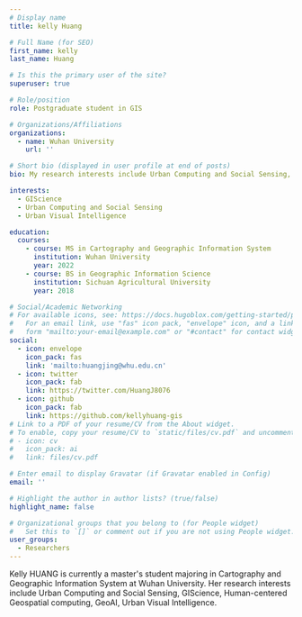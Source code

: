 ```yaml
---
# Display name
title: kelly Huang

# Full Name (for SEO)
first_name: kelly
last_name: Huang

# Is this the primary user of the site?
superuser: true

# Role/position
role: Postgraduate student in GIS

# Organizations/Affiliations
organizations:
  - name: Wuhan University
    url: ''

# Short bio (displayed in user profile at end of posts)
bio: My research interests include Urban Computing and Social Sensing, GIScience, Human-centered Geospatial computing, GeoAI, Urban Visual Intelligence.

interests:
  - GIScience
  - Urban Computing and Social Sensing
  - Urban Visual Intelligence

education:
  courses:
    - course: MS in Cartography and Geographic Information System
      institution: Wuhan University
      year: 2022
    - course: BS in Geographic Information Science
      institution: Sichuan Agricultural University
      year: 2018

# Social/Academic Networking
# For available icons, see: https://docs.hugoblox.com/getting-started/page-builder/#icons
#   For an email link, use "fas" icon pack, "envelope" icon, and a link in the
#   form "mailto:your-email@example.com" or "#contact" for contact widget.
social:
  - icon: envelope
    icon_pack: fas
    link: 'mailto:huangjing@whu.edu.cn'
  - icon: twitter
    icon_pack: fab
    link: https://twitter.com/HuangJ8076
  - icon: github
    icon_pack: fab
    link: https://github.com/kellyhuang-gis
# Link to a PDF of your resume/CV from the About widget.
# To enable, copy your resume/CV to `static/files/cv.pdf` and uncomment the lines below.
# - icon: cv
#   icon_pack: ai
#   link: files/cv.pdf

# Enter email to display Gravatar (if Gravatar enabled in Config)
email: ''

# Highlight the author in author lists? (true/false)
highlight_name: false

# Organizational groups that you belong to (for People widget)
#   Set this to `[]` or comment out if you are not using People widget.
user_groups:
  - Researchers
---
```


Kelly HUANG is currently a master's student majoring in Cartography and Geographic Information System at Wuhan University. Her research interests include Urban Computing and Social Sensing, GIScience, Human-centered Geospatial computing, GeoAI, Urban Visual Intelligence. 
